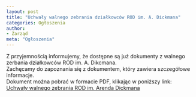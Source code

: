 ```yaml
---
layout: post
title: "Uchwały walnego zebrania działkowców ROD im. A. Dickmana"
categories: Ogłoszenia
author:
- Zarząd
meta: "Ogłoszenia"
---
```

Z przyjemnością informujemy, że dostępne są już dokumenty z walnego zerbania działkowców ROD im. A. Dikcmana.  
Zachęcamy do zapoznania się z dokumentem, który zawiera szczegółowe informacje.  
Dokument można pobrać w formacie PDF, klikając w poniższy link:  
[Uchwały walnego zebrania ROD im. Arenda Dickmana](https://drive.google.com/file/d/1LQLjdLf2pnLOdzcrWUVB4EWDNwl4_yzH/view?usp=sharing)
